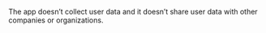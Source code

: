 The app doesn’t collect user data and it doesn’t share user data with other companies or organizations.